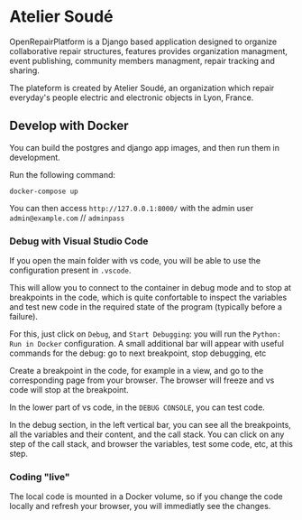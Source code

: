 # Atelier Soudé

OpenRepairPlatform is a Django based application designed to organize collaborative repair structures, features provides organization managment, event publishing, community members managment, repair tracking and sharing.

The plateform is created by Atelier Soudé, an organization which repair everyday's people electric and electronic objects in Lyon, France.


## Develop with Docker

You can build the postgres and django app images, and then run them in development.

Run the following command:

```
docker-compose up
```

You can then access `http://127.0.0.1:8000/` with the admin user `admin@example.com` // `adminpass`

### Debug with Visual Studio Code

If you open the main folder with vs code, you will be able to use the configuration present in `.vscode`.

This will allow you to connect to the container in debug mode and to stop at breakpoints in the code, which is quite confortable to inspect the variables and test new code in the required state of the program (typically before a failure).

For this, just click on `Debug`, and `Start Debugging`: you will run the `Python: Run in Docker` configuration. 
A small additional bar will appear with useful commands for the debug: go to next breakpoint, stop debugging, etc

Create a breakpoint in the code, for example in a view, and go to the corresponding page from your browser.
The browser will freeze and vs code will stop at the breakpoint.

In the lower part of vs code, in the `DEBUG CONSOLE`, you can test code.

In the debug section, in the left vertical bar, you can see all the breakpoints, all the variables and their content, and the call stack.
You can click on any step of the call stack, and browser the variables, test some code, etc, at this step.

### Coding "live"

The local code is mounted in a Docker volume, so if you change the code locally and refresh your browser, you will immediatly see the changes.
